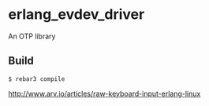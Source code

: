 erlang_evdev_driver
=====

An OTP library

Build
-----

    $ rebar3 compile

http://www.arv.io/articles/raw-keyboard-input-erlang-linux
